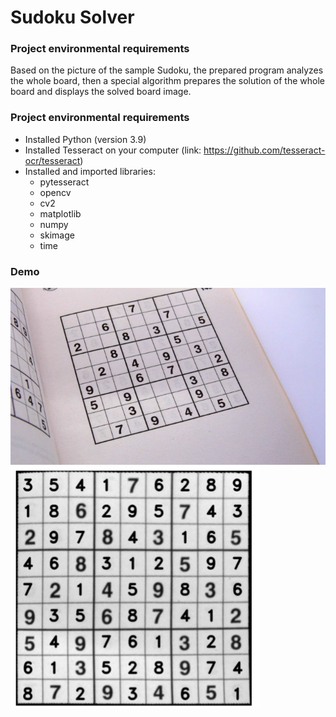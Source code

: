 # Sudoku Solver
### Project environmental requirements
Based on the picture of the sample Sudoku, the prepared program analyzes the whole board, then a special algorithm prepares the solution of the whole board and displays the solved board image.

### Project environmental requirements
- Installed Python (version 3.9)
- Installed Tesseract on your computer (link: https://github.com/tesseract-ocr/tesseract)
- Installed and imported libraries: 
    - pytesseract
    - opencv
    - cv2
    - matplotlib
    - numpy
    - skimage
    - time

### Demo
![alt text](https://github.com/p-olszewski/SudokuSolver/blob/main/images/sudoku.png?raw=true)
![alt text](https://github.com/p-olszewski/SudokuSolver/blob/main/images/result.png?raw=true)
